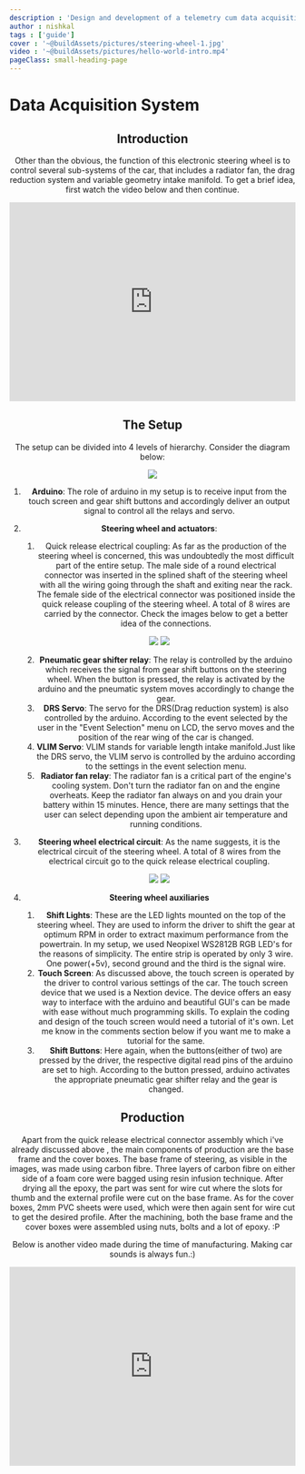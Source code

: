 ```yaml
---
description : 'Design and development of a telemetry cum data acquisition system'
author : nishkal
tags : ['guide']
cover : '~@buildAssets/pictures/steering-wheel-1.jpg'
video : '~@buildAssets/pictures/hello-world-intro.mp4'
pageClass: small-heading-page
---
```


# Data Acquisition System

<Header />

## Introduction
Other than the obvious, the function of this electronic steering wheel is to control several sub-systems of the car, that includes a radiator fan, the drag reduction system and variable geometry intake manifold. To get a brief idea, first watch the video below and then continue.

<iframe width="100%" height="350" src="https://www.youtube.com/embed/iABpj2nnqXU" frameborder="0" allow="autoplay; encrypted-media" allowfullscreen></iframe>

## The Setup
The setup can be divided into 4 levels of hierarchy. Consider the diagram below:

![](~@buildAssets/pictures/steering-wheel-0.png)

1. __Arduino__: The role of arduino in my setup is to receive input from the touch screen and gear shift buttons and accordingly deliver an output signal to control all the relays and servo.

2. __Steering wheel and actuators__:
   1. Quick release electrical coupling: As far as the production of the steering wheel is concerned, this was undoubtedly the most difficult part of the entire setup. The male side of a round electrical connector was inserted in the splined shaft of the steering wheel with all the wiring going through the shaft and exiting near the rack. The female side of the electrical connector was positioned inside the quick release coupling of the steering wheel. A total of 8 wires are carried by the connector. Check the images below to get a better idea of the connections.

    <p style="text-align:center">
        <img src="~@buildAssets/pictures/steering-wheel-2.jpg"/>
        <img src="~@buildAssets/pictures/steering-wheel-3.jpg"/>
    </p>

   2. __Pneumatic gear shifter relay__: The relay is controlled by the arduino which receives the signal from gear shift buttons on the steering wheel. When the button is pressed, the relay is activated by the arduino and the pneumatic system moves accordingly to change the gear.
   3. __DRS Servo__: The servo for the DRS(Drag reduction system) is also controlled by the arduino. According to the event selected by the user in the "Event Selection" menu on LCD, the servo moves and the position of the rear wing of the car is changed.
   4. __VLIM Servo__: VLIM stands for variable length intake manifold.Just like the DRS servo, the VLIM servo is controlled by the arduino according to the settings in the event selection menu.
   5. __Radiator fan relay__: The radiator fan is a critical part of the engine's cooling system. Don't turn the radiator fan on and the engine overheats. Keep the radiator fan always on and you drain your battery within 15 minutes. Hence, there are many settings that the user can select depending upon the ambient air temperature and running conditions.

3. __Steering wheel electrical circuit__: As the name suggests, it is the electrical circuit of the steering wheel. A total of 8 wires from the electrical circuit go to the quick release electrical coupling.    

    <p style="text-align:center">
        <img src="~@buildAssets/pictures/steering-wheel-4.png"/>
        <img src="~@buildAssets/pictures/steering-wheel-5.png"/>
    </p>

4. __Steering wheel auxiliaries__
   1. __Shift Lights__: These are the LED lights mounted on the top of the steering wheel. They are used to inform the driver to shift the gear at optimum RPM in order to extract maximum performance from the powertrain. In my setup, we used Neopixel WS2812B RGB LED's for the reasons of simplicity. The entire strip is operated by only 3 wire. One power(+5v), second ground and the third is the signal wire.
   2. __Touch Screen__: As discussed above, the touch screen is operated by the driver to control various settings of the car. The touch screen device that we used is a Nextion device. The device offers an easy way to interface with the arduino and beautiful GUI's can be made with ease without much programming skills. To explain the coding and design of the touch screen would need a tutorial of it's own. Let me know in the comments section below if you want me to make a tutorial for the same.
   3. __Shift Buttons__: Here again, when the buttons(either of two) are pressed by the driver, the respective digital read pins of the arduino are set to high. According to the button pressed, arduino activates the appropriate pneumatic gear shifter relay and the gear is changed.

## Production
Apart from the quick release electrical connector assembly which i've already discussed above , the main components of production are the base frame and the cover boxes. The base frame of steering, as visible in the images, was made using carbon fibre. Three layers of carbon fibre on either side of a foam core were bagged using resin infusion technique. After drying all the epoxy, the part was sent for wire cut where the slots for thumb and the external profile were cut on the base frame. As for the cover boxes, 2mm PVC sheets were used, which were then again sent for wire cut to get  the desired profile. After the machining, both the base frame and the cover boxes were assembled using nuts, bolts and a lot of epoxy. :P 

Below is another video made during the time of manufacturing. Making car sounds is always fun.:)

<iframe width="100%" height="350" src="https://www.youtube.com/embed/uTClqEjpTrg" frameborder="0" allow="autoplay; encrypted-media" allowfullscreen></iframe>